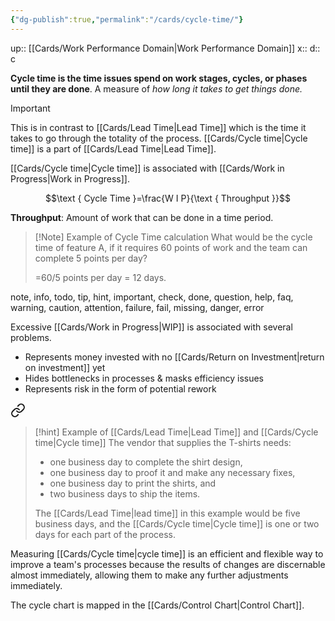 ```yaml
---
{"dg-publish":true,"permalink":"/cards/cycle-time/"}
---
```


up:: [[Cards/Work Performance Domain\|Work Performance Domain]]
x:: 
d:: c

**Cycle time is the time issues spend on work stages, cycles, or phases until they are done**. A measure of *how long it takes to get things done.* 

> [!important]
> This is in contrast to [[Cards/Lead Time\|Lead Time]] which is the time it takes to go through the totality of the process. [[Cards/Cycle time\|Cycle time]] is a part of [[Cards/Lead Time\|Lead Time]].  

[[Cards/Cycle time\|Cycle time]] is associated with [[Cards/Work in Progress\|Work in Progress]]. 

$$\text { Cycle Time }=\frac{W I P}{\text { Throughput }}$$

**Throughput**: Amount of work that can be done in a time period. 

> [!Note] Example of Cycle Time calculation
> What would be the cycle time of feature A, if it requires 60 points of work and the team can complete 5 points per day?
> 
> =60/5 points per day = 12 days.

note, info, todo, tip, hint, important, check, done, question, help, faq, warning, caution, attention, failure, fail, missing, danger, error

Excessive [[Cards/Work in Progress\|WIP]] is associated with several problems.
- ﻿﻿Represents money invested with no [[Cards/Return on Investment\|return on investment]] yet
- ﻿﻿Hides bottlenecks in processes & masks efficiency issues
- ﻿﻿Represents risk in the form of potential rework


<div class="transclusion internal-embed is-loaded"><a class="markdown-embed-link" href="/cards/lead-time/#6ac6ff" aria-label="Open link"><svg xmlns="http://www.w3.org/2000/svg" width="24" height="24" viewBox="0 0 24 24" fill="none" stroke="currentColor" stroke-width="2" stroke-linecap="round" stroke-linejoin="round" class="svg-icon lucide-link"><path d="M10 13a5 5 0 0 0 7.54.54l3-3a5 5 0 0 0-7.07-7.07l-1.72 1.71"></path><path d="M14 11a5 5 0 0 0-7.54-.54l-3 3a5 5 0 0 0 7.07 7.07l1.71-1.71"></path></svg></a><div class="markdown-embed">



> [!hint] Example of [[Cards/Lead Time\|Lead Time]] and [[Cards/Cycle time\|Cycle time]] 
> The vendor that supplies the T-shirts needs: 
> - one business day to complete the shirt design, 
> - one business day to proof it and make any necessary fixes, 
> - one business day to print the shirts, and 
> - two business days to ship the items. 
>
> The [[Cards/Lead Time\|lead time]] in this example would be five business days, and the [[Cards/Cycle time\|Cycle time]] is one or two days for each part of the process. 

</div></div>


Measuring [[Cards/Cycle time\|cycle time]] is an efficient and flexible way to improve a team's processes because the results of changes are discernable almost immediately, allowing them to make any further adjustments immediately. 

The cycle chart is mapped in the [[Cards/Control Chart\|Control Chart]]. 